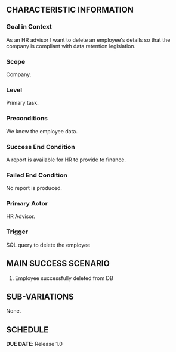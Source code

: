 
## CHARACTERISTIC INFORMATION

### Goal in Context

As an HR advisor I want to delete an employee's details so that the company is compliant with data retention legislation.
### Scope

Company.

### Level

Primary task.

### Preconditions

We know the employee data.

### Success End Condition

A report is available for HR to provide to finance.

### Failed End Condition

No report is produced.

### Primary Actor

HR Advisor.

### Trigger

SQL query to delete the  employee

## MAIN SUCCESS SCENARIO

1. Employee successfully deleted from DB


## SUB-VARIATIONS

None.

## SCHEDULE

**DUE DATE**: Release 1.0